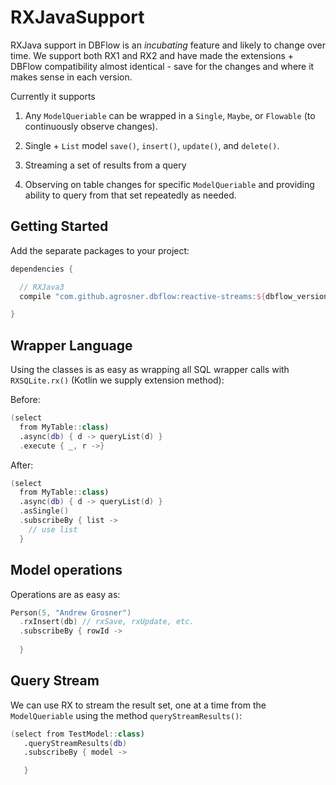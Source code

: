 # RXJavaSupport

RXJava support in DBFlow is an _incubating_ feature and likely to change over time. We support both RX1 and RX2 and have made the extensions + DBFlow compatibility almost identical - save for the changes and where it makes sense in each version.

Currently it supports 

1. Any `ModelQueriable` can be wrapped in a `Single`, `Maybe`, or `Flowable` \(to continuously observe changes\). 

2. Single + `List` model `save()`, `insert()`, `update()`, and `delete()`. 

3. Streaming a set of results from a query 

4. Observing on table changes for specific `ModelQueriable` and providing ability to query from that set repeatedly as needed.

## Getting Started

Add the separate packages to your project:

```groovy
dependencies {

  // RXJava3
  compile "com.github.agrosner.dbflow:reactive-streams:${dbflow_version}"

}
```

## Wrapper Language

Using the classes is as easy as wrapping all SQL wrapper calls with `RXSQLite.rx()` \(Kotlin we supply extension method\):

Before:

```kotlin
(select 
  from MyTable::class)
  .async(db) { d -> queryList(d) }
  .execute { _, r ->}
```

After:

```kotlin
(select 
  from MyTable::class)
  .async(db) { d -> queryList(d) }
  .asSingle()
  .subscribeBy { list ->  
    // use list
  }
```

## Model operations

Operations are as easy as:

```kotlin
Person(5, "Andrew Grosner")
  .rxInsert(db) // rxSave, rxUpdate, etc.
  .subscribeBy { rowId -> 
  
  }
```

## Query Stream

We can use RX to stream the result set, one at a time from the `ModelQueriable` using the method `queryStreamResults()`:

```kotlin
(select from TestModel::class)
   .queryStreamResults(db)
   .subscribeBy { model -> 

   }
```

